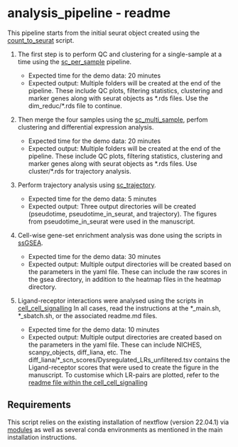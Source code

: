 # analysis_pipeline - readme

This pipeline starts from the initial seurat object created using the [count_to_seurat](../pre_processing/count_to_seurat/count_to_seurat_main.sh) script.

1. The first step is to perform QC and clustering for a single-sample at a time using the [sc_per_sample](analysis_pipeline/sc_per_sample) pipeline.

    - Expected time for the demo data: 20 minutes
    - Expected output: Multiple folders will be created at the end of the pipeline. These include QC plots, filtering statistics, clustering and marker genes along with seurat objects as \*.rds files. Use the dim_reduc/\*.rds file to continue.

2. Then merge the four samples using the [sc_multi_sample](analysis_pipeline/sc_multi_sample), perfom clustering and differential expression analysis.
    - Expected time for the demo data: 20 minutes
    - Expected output: Multiple folders will be created at the end of the pipeline. These include QC plots, filtering statistics, clustering and marker genes along with seurat objects as \*.rds files. Use cluster/\*.rds for trajectory analysis.

3. Perform trajectory analysis using [sc_trajectory](analysis_pipeline/sc_trajectory).
    - Expected time for the demo data: 5 minutes
    - Expected output: Three output directories will be created (pseudotime, pseudotime_in_seurat, and trajectory). The figures from pseudotime_in_seurat were used in the manuscript.

4. Cell-wise gene-set enrichment analysis was done using the scripts in [ssGSEA](ssGSEA/ssGSEA_sbatch.sh).
    - Expected time for the demo data: 30 minutes
    - Expected output: Multiple output directories will be created based on the parameters in the yaml file. These can include the raw scores in the gsea directory, in addition to the heatmap files in the heatmap directory.

5. Ligand-receptor interactions were analysed using the scripts in [cell_cell_signalling](cell_cell_signalling)  In all cases, read the instructions at the \*_main.sh, \*_sbatch.sh, or the associated readme.md files.
    - Expected time for the demo data: 10 minutes
    - Expected output: Multiple output directories are created based on the parameters in the yaml file. These can include NICHES, scanpy_objects, diff_liana, etc. The diff_liana/\*_scn_scores/Dysregulated_LRs_unfiltered.tsv contains the Ligand-receptor scores that were used to create the figure in the manuscript. To customise which LR-pairs are plotted, refer to the [readme file within the cell_cell_signalling](cell_cell_signalling/README.md)

## Requirements

This script relies on the existing installation of nextflow (version 22.04.1) via [modules](https://modules.readthedocs.io/en/latest/) as well as several conda environments as mentioned in the main installation instructions.
